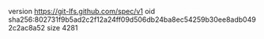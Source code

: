 version https://git-lfs.github.com/spec/v1
oid sha256:802731f9b5ad2c2f12a24ff09d506db24ba8ec54259b30ee8adb0492c2ac8a52
size 4281

